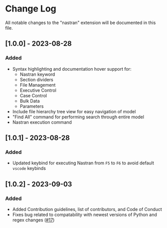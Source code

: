 # Change Log

All notable changes to the "nastran" extension will be documented in this file.

## [1.0.0] - 2023-08-28

### Added

- Syntax highlighting and documentation hover support for:
  - Nastran keyword
  - Section dividers
  - File Management
  - Executive Control
  - Case Control
  - Bulk Data
  - Parameters
- Include file hierarchy tree view for easy navigation of model
- "Find All" command for performing search through entire model
- Nastran execution command

## [1.0.1] - 2023-08-28

### Added

- Updated keybind for executing Nastran from `F5` to `F6` to avoid default `vscode` keybinds

## [1.0.2] - 2023-09-03

### Added

- Added Contribution guidelines, list of contributors, and Code of Conduct
- Fixes bug related to compatability with newest versions of Python and regex changes ([#17](https://github.com/dmarc3/vscode-nastran/issues/17))
